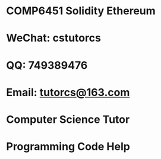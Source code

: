 # COMP6451 Solidity Ethereum

# WeChat: cstutorcs

# QQ: 749389476

# Email: tutorcs@163.com

# Computer Science Tutor

# Programming Code Help
